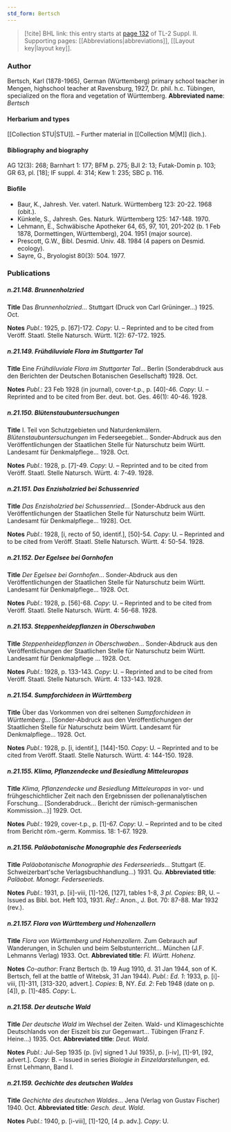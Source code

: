 ```yaml
---
std_form: Bertsch
---
```


> [!cite] BHL link: this entry starts at [page 132](https://www.biodiversitylibrary.org/page/33265329) of TL-2 Suppl. II.
> Supporting pages: [[Abbreviations|abbreviations]], [[Layout key|layout key]].

### Author

Bertsch, Karl (1878-1965), German (Württemberg) primary school teacher in Mengen, highschool teacher at Ravensburg, 1927, Dr. phil. h.c. Tübingen, specialized on the flora and vegetation of Württemberg. 
**Abbreviated name**: *Bertsch*

#### Herbarium and types

[[Collection STU|STU]]. – Further material in [[Collection M|M]] (lich.).

#### Bibliography and biography

AG 12(3): 268; Barnhart 1: 177; BFM p. 275; BJI 2: 13; Futak-Domin p. 103; GR 63, pl. \[18\]; IF suppl. 4: 314; Kew 1: 235; SBC p. 116.

#### Biofile

- Baur, K., Jahresh. Ver. vaterl. Naturk. Württemberg 123: 20-22. 1968 (obit.).
- Künkele, S., Jahresh. Ges. Naturk. Württemberg 125: 147-148. 1970.
- Lehmann, E., Schwäbische Apotheker 64, 65, 97, 101, 201-202 (b. 1 Feb 1878, Dormettingen, Württemberg), 204. 1951 (major source).
- Prescott, G.W., Bibl. Desmid. Univ. 48. 1984 (4 papers on Desmid. ecology).
- Sayre, G., Bryologist 80(3): 504. 1977.

### Publications

##### n.21.148. Brunnenholzried

**Title**
Das *Brunnenholzried*... Stuttgart (Druck von Carl Grüninger...) 1925. Oct.

**Notes**
*Publ*.: 1925, p. \[67\]-172. *Copy*: U. – Reprinted and to be cited from Veröff. Staatl. Stelle Natursch. Württ. 1(2): 67-172. 1925.

##### n.21.149. Frühdiluviale Flora im Stuttgarter Tal

**Title**
Eine *Frühdiluviale Flora im Stuttgarter Tal*... Berlin (Sonderabdruck aus den Berichten der Deutschen Botanischen Gesellschaft) 1928. Oct.

**Notes**
*Publ*.: 23 Feb 1928 (in journal), cover-t.p., p. \[40\]-46. *Copy*: U. – Reprinted and to be cited from Ber. deut. bot. Ges. 46(1): 40-46. 1928.

##### n.21.150. Blütenstaubuntersuchungen

**Title**
I. Teil von Schutzgebieten und Naturdenkmälern. *Blütenstaubuntersuchungen* im Federseegebiet... Sonder-Abdruck aus den Veröffentlichungen der Staatlichen Stelle für Naturschutz beim Württ. Landesamt für Denkmalpflege... 1928. Oct.

**Notes**
*Publ*.: 1928, p. \[7\]-49. *Copy*: U. – Reprinted and to be cited from Veröff. Staatl. Stelle Natursch. Württ. 4: 7-49. 1928.

##### n.21.151. Das Enzisholzried bei Schussenried

**Title**
*Das Enzisholzried bei Schussenried*... \[Sonder-Abdruck aus den Veröffentlichungen der Staatlichen Stelle für Naturschutz beim Württ. Landesamt für Denkmalpflege... 1928\]. Oct.

**Notes**
*Publ*.: 1928, \[i, recto of 50, identif.\], \[50\]-54. *Copy*: U. – Reprinted and to be cited from Veröff. Staatl. Stelle Natursch. Württ. 4: 50-54. 1928.

##### n.21.152. Der Egelsee bei Gornhofen

**Title**
*Der Egelsee bei Gornhofen*... Sonder-Abdruck aus den Veröffentlichungen der Staatlichen Stelle für Naturschutz beim Württ. Landesamt für Denkmalpflege... 1928. Oct.

**Notes**
*Publ*.: 1928, p. \[56\]-68. *Copy*: U. – Reprinted and to be cited from Veröff. Staatl. Stelle Natursch. Württ. 4: 56-68. 1928.

##### n.21.153. Steppenheidepflanzen in Oberschwaben

**Title**
*Steppenheidepflanzen in Oberschwaben*... Sonder-Abdruck aus den Veröffentlichungen der Staatlichen Stelle für Naturschutz beim Württ. Landesamt für Denkmalpflege ... 1928. Oct.

**Notes**
*Publ*.: 1928, p. 133-143. *Copy*: U. – Reprinted and to be cited from Veröff. Staatl. Stelle Natursch. Württ. 4: 133-143. 1928.

##### n.21.154. Sumpforchideen in Württemberg

**Title**
Über das Vorkommen von drei seltenen *Sumpforchideen in Württemberg*... \[Sonder-Abdruck aus den Veröffentlichungen der Staatlichen Stelle für Naturschutz beim Württ. Landesamt für Denkmalpflege... 1928. Oct.

**Notes**
*Publ*.: 1928, p. \[i, identif.\], \[144\]-150. *Copy*: U. – Reprinted and to be cited from Veröff. Staatl. Stelle Natursch. Württ. 4: 144-150. 1928.

##### n.21.155. Klima, Pflanzendecke und Besiedlung Mitteleuropas

**Title**
*Klima, Pflanzendecke und Besiedlung Mitteleuropas* in vor- und frühgeschichtlicher Zeit nach den Ergebnissen der pollenanalytischen Forschung... \[Sonderabdruck... Bericht der rümisch-germanischen Kommission...)\] 1929. Oct.

**Notes**
*Publ*.: 1929, cover-t.p., p. \[1\]-67. *Copy*: U. – Reprinted and to be cited from Bericht röm.-germ. Kommiss. 18: 1-67. 1929.

##### n.21.156. Paläobotanische Monographie des Federseerieds

**Title**
*Paläobotanische Monographie des Federseerieds*... Stuttgart (E. Schweizerbart'sche Verlagsbuchhandlung...) 1931. Qu.
**Abbreviated title**: *Paläobot. Monogr. Federseerieds*.

**Notes**
*Publ*.: 1931, p. \[ii\]-viii, \[1\]-126, \[127\], tables 1-8, *3 pl. Copies*: BR, U. – Issued as Bibl. bot. Heft 103, 1931.
*Ref*.: Anon., J. Bot. 70: 87-88. Mar 1932 (rev.).

##### n.21.157. Flora von Württemberg und Hohenzollern

**Title**
*Flora von Württemberg und Hohenzollern*. Zum Gebrauch auf Wanderungen, in Schulen und beim Selbstunterricht... München (J.F. Lehmanns Verlag) 1933. Oct.
**Abbreviated title**: *Fl. Württ. Hohenz.*

**Notes**
*Co-author*: Franz Bertsch (b. 19 Aug 1910, d. 31 Jan 1944, son of K. Bertsch, fell at the battle of Witebsk, 31 Jan 1944).
*Publ*.: *Ed. 1*: 1933, p. \[i\]-viii, \[1\]-311, \[313-320, advert.\]. *Copies*: B, NY.
*Ed. 2*: Feb 1948 (date on p. \[4\]), p. \[1\]-485. *Copy*: L.

##### n.21.158. Der deutsche Wald

**Title**
*Der deutsche Wald* im Wechsel der Zeiten. Wald- und Klimageschichte Deutschlands von der Eiszeit bis zur Gegenwart... Tübingen (Franz F. Heine...) 1935. Oct.
**Abbreviated title**: *Deut. Wald*.

**Notes**
*Publ*.: Jul-Sep 1935 (p. \[iv\] signed 1 Jul 1935), p. \[i-iv\], \[1\]-91, \[92, advert.\]. *Copy*: B. – Issued in series *Biologie in Einzeldarstellungen*, ed. Ernst Lehmann, Band I.

##### n.21.159. Gechichte des deutschen Waldes

**Title**
*Gechichte des deutschen Waldes*... Jena (Verlag von Gustav Fischer) 1940. Oct.
**Abbreviated title**: *Gesch. deut. Wald*.

**Notes**
*Publ*.: 1940, p. \[i-viii\], \[1\]-120, \[4 p. adv.\]. *Copy*: U.

